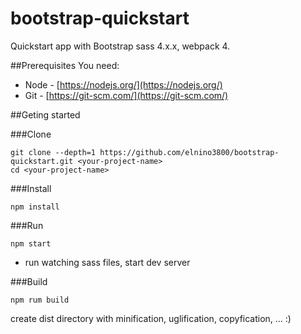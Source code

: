 # bootstrap-quickstart

Quickstart app with Bootstrap sass 4.x.x, webpack 4.

##Prerequisites
You need:
* Node - [https://nodejs.org/](https://nodejs.org/)
* Git - [https://git-scm.com/](https://git-scm.com/)

##Geting started

###Clone
```
git clone --depth=1 https://github.com/elnino3800/bootstrap-quickstart.git <your-project-name>
cd <your-project-name>
```
        
###Install
```
npm install
```

###Run
```
npm start
```
- run watching sass files, start dev server

###Build
```
npm rum build
```
create dist directory with minification, uglification, copyfication, ... :)
    